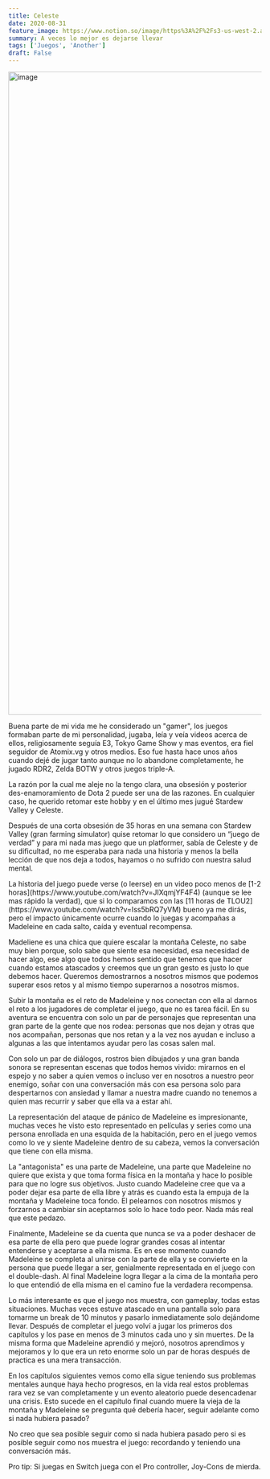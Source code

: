 ```yaml
---
title: Celeste
date: 2020-08-31
feature_image: https://www.notion.so/image/https%3A%2F%2Fs3-us-west-2.amazonaws.com%2Fsecure.notion-static.com%2Ffadcc85f-8a84-4ee9-a65d-327542e80fa4%2Fcover.jpg?table=block&id=426589f8-dc09-452f-91c2-9a13ef2f40d8&userId=&cache=v2
summary: A veces lo mejor es dejarse llevar
tags: ['Juegos', 'Another']
draft: False
---
```


<img alt="image" src="https://www.notion.so/image/https%3A%2F%2Fs3-us-west-2.amazonaws.com%2Fsecure.notion-static.com%2Ffadcc85f-8a84-4ee9-a65d-327542e80fa4%2Fcover.jpg?table=block&id=426589f8-dc09-452f-91c2-9a13ef2f40d8&userId=&cache=v2" style="width: 1280px" />

<p>Buena parte de mi vida me he considerado un "gamer", los juegos formaban parte de mi personalidad, jugaba, leía y veía videos acerca de ellos, religiosamente seguía E3, Tokyo Game Show y mas eventos, era fiel seguidor de Atomix.vg y otros medios. Eso fue hasta hace unos años cuando dejé de jugar tanto aunque no lo abandone completamente, he jugado RDR2, Zelda BOTW y otros juegos triple-A.</p>

<p>La razón por la cual me aleje no la tengo clara, una obsesión y posterior des-enamoramiento de Dota 2 puede ser una de las razones. En cualquier caso, he querido retomar este hobby y en el último mes jugué Stardew Valley y Celeste.</p>

<p>Después de una corta obsesión de 35 horas en una semana con Stardew Valley (gran farming simulator) quise retomar lo que considero un “juego de verdad” y para mi nada mas juego que un platformer, sabía de Celeste y de su dificultad, no me esperaba para nada una historia y menos la bella lección de que nos deja a todos, hayamos o no sufrido con nuestra salud mental.</p>

<p>La historia del juego puede verse (o leerse) en un video poco menos de [1-2 horas](https://www.youtube.com/watch?v=JIXqmjYF4F4) (aunque se lee mas rápido la verdad), que si lo comparamos con las [11 horas de TLOU2](https://www.youtube.com/watch?v=Iss5bRQ7yVM) bueno ya me dirás, pero el impacto únicamente ocurre cuando lo juegas y acompañas a Madeleine en cada salto, caída y eventual recompensa.</p>

<p>Madeliene es una chica que quiere escalar la montaña Celeste, no sabe muy bien porque, solo sabe que siente esa necesidad, esa necesidad de hacer algo, ese algo que todos hemos sentido que tenemos que hacer cuando estamos atascados y creemos que un gran gesto es justo lo que debemos hacer. Queremos demostrarnos a nosotros mismos que podemos superar esos retos y al mismo tiempo superarnos a nosotros mismos.</p>

<p>Subir la montaña es el reto de Madeleine y nos conectan con ella al darnos el reto a los jugadores de completar el juego, que no es tarea fácil. En su aventura se encuentra con solo un par de personajes que representan una gran parte de la gente que nos rodea: personas que nos dejan y otras que nos acompañan, personas que nos retan y a la vez nos ayudan e incluso a algunas a las que intentamos ayudar pero las cosas salen mal.</p>

<p>Con solo un par de diálogos, rostros bien dibujados y una gran banda sonora se representan escenas que todos hemos vivido: mirarnos en el espejo y no saber a quien vemos o incluso ver en nosotros a nuestro peor enemigo, soñar con una conversación más con esa persona solo para despertarnos con ansiedad y llamar a nuestra madre cuando no tenemos a quien mas recurrir y saber que ella va a estar ahí.</p>

<p>La representación del ataque de pánico de Madeleine es impresionante, muchas veces he visto esto representado en películas y series como una persona enrollada en una esquida de la habitación, pero en el juego vemos como lo ve y siente Madeleine dentro de su cabeza, vemos la conversación que tiene con ella misma.</p>

<p>La "antagonista" es una parte de Madeleine, una parte que Madeleine no quiere que exista y que toma forma física en la montaña y hace lo posible para que no logre sus objetivos. Justo cuando Madeleine cree que va a poder dejar esa parte de ella libre y atrás es cuando esta la empuja de la montaña y Madeleine toca fondo. El pelearnos con nosotros mismos y forzarnos a cambiar sin aceptarnos solo lo hace todo peor. Nada más real que este pedazo.</p>

<p>Finalmente, Madeleine se da cuenta que nunca se va a poder deshacer de esa parte de ella pero que puede lograr grandes cosas al intentar entenderse y aceptarse a ella misma. Es en ese momento cuando Madeleine se completa al unirse con la parte de ella y se convierte en la persona que puede llegar a ser, genialmente representada en el juego con el double-dash. Al final Madeleine logra llegar a la cima de la montaña pero lo que entendió de ella misma en el camino fue la verdadera recompensa.</p>

<p>Lo más interesante es que el juego nos muestra, con gameplay, todas estas situaciones. Muchas veces estuve atascado en una pantalla solo para tomarme un break de 10 minutos y pasarlo inmediatamente solo dejándome llevar. Después de completar el juego volví a jugar los primeros dos capítulos y los pase en menos de 3 minutos cada uno y sin muertes. De la misma forma que Madeleine aprendió y mejoró, nosotros aprendimos y mejoramos y lo que era un reto enorme solo un par de horas después de practica es una mera transacción.</p>

<p>En los capítulos siguientes vemos como ella sigue teniendo sus problemas mentales aunque haya hecho progresos, en la vida real estos problemas rara vez se van completamente y un evento aleatorio puede desencadenar una crisis. Esto sucede en el capítulo final cuando muere la vieja de la montaña y Madeleine se pregunta qué debería hacer, seguir adelante como si nada hubiera pasado?</p>

<p>No creo que sea posible seguir como si nada hubiera pasado pero si es posible seguir como nos muestra el juego: recordando y teniendo una conversación más.</p>

<p>Pro tip: Si juegas en Switch juega con el Pro controller, Joy-Cons de mierda.</p>